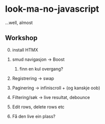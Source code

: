 # look-ma-no-javascript

...well, almost


## Workshop
0. install HTMX
1. smud navigasjon -> Boost
    1. finn en kul overgang?
2. Registrering -> swap
3. Paginering -> infiniscroll + (og kanskje oob)
4. Filtering/søk -> live resultat, debounce
5. Edit rows, delete rows etc

99. Få den live ein plass?